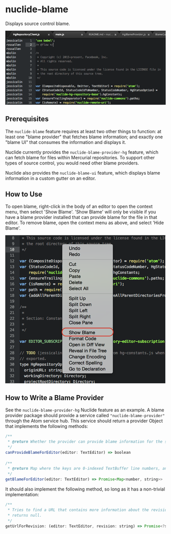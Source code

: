 # nuclide-blame

Displays source control blame.

![Blame Gutter](readme/blameGutter.png)

## Prerequisites

The `nuclide-blame` feature requires at least two other things to function: at
least one "blame provider" that fetches blame information; and exactly one
"blame UI" that consumes the information and displays it.

Nuclide currently provides the `nuclide-blame-provider-hg` feature, which
can fetch blame for files within Mercurial repositories. To support other types
of source control, you would need other blame providers.

Nuclide also provides the `nuclide-blame-ui` feature, which displays blame
information in a custom gutter on an editor.

## How to Use

To open blame, right-click in the body of an editor to open the context menu,
then select 'Show Blame'. 'Show Blame' will only be visible if you have a blame
provider installed that can provide blame for the file in that editor. To remove
blame, open the context menu as above, and select 'Hide Blame'.

![How to Open Blame](readme/showBlame.png)

## How to Write a Blame Provider

See the `nuclide-blame-provider-hg` Nuclide feature as an example. A blame provider
package should provide a service called `"nuclide-blame-provider"` through the Atom
service hub. This service should return a provider Object that implements the
following methods:

```js
/**
 * @return Whether the provider can provide blame information for the specified TextEditor.
 */
canProvideBlameForEditor(editor: TextEditor) => boolean

/**
 * @return Map where the keys are 0-indexed TextBuffer line numbers, and values are blame.
 */
getBlameForEditor(editor: TextEditor) => Promise<Map<number, string>>
```

It should also implement the following method, so long as it has a non-trivial implementation:

```js
/**
 * Tries to find a URL that contains more information about the revision. If no such URL exists,
 * returns null.
 */
getUrlForRevision: (editor: TextEditor, revision: string) => Promise<?string>
```
